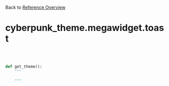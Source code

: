 
Back to [Reference Overview](https://github.com/pyrustic/cyberpunk-theme/blob/master/docs/reference/README.md)

# cyberpunk\_theme.megawidget.toast



<br>


```python

def get_theme():
    """
    
    """

```

